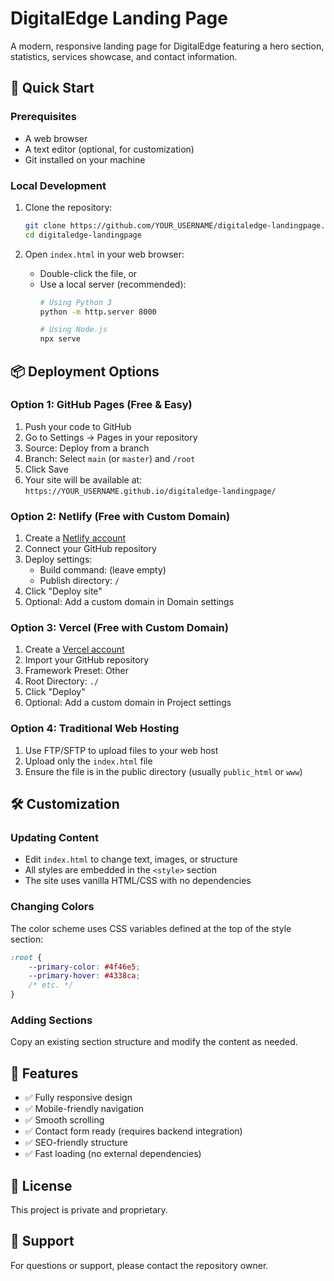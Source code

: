 # DigitalEdge Landing Page

A modern, responsive landing page for DigitalEdge featuring a hero section, statistics, services showcase, and contact information.

## 🚀 Quick Start

### Prerequisites
- A web browser
- A text editor (optional, for customization)
- Git installed on your machine

### Local Development
1. Clone the repository:
   ```bash
   git clone https://github.com/YOUR_USERNAME/digitaledge-landingpage.git
   cd digitaledge-landingpage
   ```

2. Open `index.html` in your web browser:
   - Double-click the file, or
   - Use a local server (recommended):
     ```bash
     # Using Python 3
     python -m http.server 8000
     
     # Using Node.js
     npx serve
     ```

## 📦 Deployment Options

### Option 1: GitHub Pages (Free & Easy)
1. Push your code to GitHub
2. Go to Settings → Pages in your repository
3. Source: Deploy from a branch
4. Branch: Select `main` (or `master`) and `/root`
5. Click Save
6. Your site will be available at: `https://YOUR_USERNAME.github.io/digitaledge-landingpage/`

### Option 2: Netlify (Free with Custom Domain)
1. Create a [Netlify account](https://netlify.com)
2. Connect your GitHub repository
3. Deploy settings:
   - Build command: (leave empty)
   - Publish directory: `/`
4. Click "Deploy site"
5. Optional: Add a custom domain in Domain settings

### Option 3: Vercel (Free with Custom Domain)
1. Create a [Vercel account](https://vercel.com)
2. Import your GitHub repository
3. Framework Preset: Other
4. Root Directory: `./`
5. Click "Deploy"
6. Optional: Add a custom domain in Project settings

### Option 4: Traditional Web Hosting
1. Use FTP/SFTP to upload files to your web host
2. Upload only the `index.html` file
3. Ensure the file is in the public directory (usually `public_html` or `www`)

## 🛠️ Customization

### Updating Content
- Edit `index.html` to change text, images, or structure
- All styles are embedded in the `<style>` section
- The site uses vanilla HTML/CSS with no dependencies

### Changing Colors
The color scheme uses CSS variables defined at the top of the style section:
```css
:root {
    --primary-color: #4f46e5;
    --primary-hover: #4338ca;
    /* etc. */
}
```

### Adding Sections
Copy an existing section structure and modify the content as needed.

## 📱 Features
- ✅ Fully responsive design
- ✅ Mobile-friendly navigation
- ✅ Smooth scrolling
- ✅ Contact form ready (requires backend integration)
- ✅ SEO-friendly structure
- ✅ Fast loading (no external dependencies)

## 📄 License
This project is private and proprietary.

## 🤝 Support
For questions or support, please contact the repository owner.
